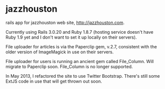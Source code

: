 jazzhouston
===========

rails app for jazzhouston web site, http://jazzhouston.com. 

Currently using Rails 3.0.20 and Ruby 1.8.7 (hosting service doesn't have Ruby 1.9 yet and I don't want to set it up locally on their servers).

File uploader for articles is via the Paperclip gem, v.2.7, consistent with the older version of ImageMagick in use on their servers.

File uploader for users is running an ancient gem called File_Column. Will migrate to Paperclip soon. File_Column is no longer supported.

In May 2013, I refactored the site to use Twitter Bootstrap. There's still some ExtJS code in use that will get thrown out soon.



